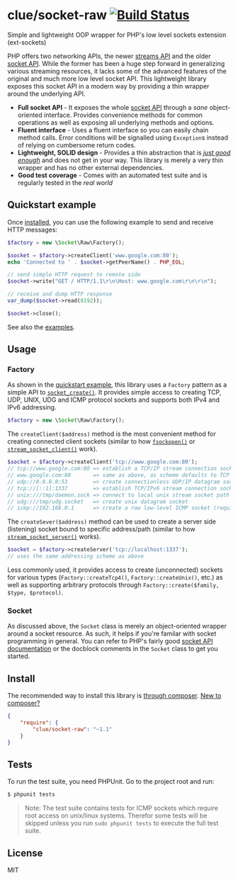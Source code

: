 # clue/socket-raw [![Build Status](https://travis-ci.org/clue/php-socket-raw.svg?branch=master)](https://travis-ci.org/clue/php-socket-raw)

Simple and lightweight OOP wrapper for PHP's low level sockets extension (ext-sockets)

PHP offers two networking APIs, the newer [streams API](http://php.net/manual/en/book.stream.php) and the older [socket API](http://www.php.net/manual/en/ref.sockets.php).
While the former has been a huge step forward in generalizing various streaming resources,
it lacks some of the advanced features of the original and much more low level socket API.
This lightweight library exposes this socket API in a modern way by providing a thin wrapper around the underlying API.

* **Full socket API** -
  It exposes the whole [socket API](http://www.php.net/manual/en/ref.sockets.php) through a *sane* object-oriented interface.
  Provides convenience methods for common operations as well as exposing all underlying methods and options.
* **Fluent interface** -
  Uses a fluent interface so you can easily chain method calls.
  Error conditions will be signalled using `Exception`s instead of relying on cumbersome return codes.
* **Lightweight, SOLID design** -
  Provides a thin abstraction that is [*just good enough*](http://en.wikipedia.org/wiki/Principle_of_good_enough)
  and does not get in your way.
  This library is merely a very thin wrapper and has no other external dependencies.
* **Good test coverage** -
  Comes with an automated test suite and is regularly tested in the *real world*

## Quickstart example

Once [installed](#install), you can use the following example to send and receive HTTP messages:

```php
$factory = new \Socket\Raw\Factory();

$socket = $factory->createClient('www.google.com:80');
echo 'Connected to ' . $socket->getPeerName() . PHP_EOL;

// send simple HTTP request to remote side
$socket->write("GET / HTTP/1.1\r\n\Host: www.google.com\r\n\r\n");

// receive and dump HTTP response
var_dump($socket->read(8192));

$socket->close();
```

See also the [examples](examples).

## Usage

### Factory

As shown in the [quickstart example](#quickstart-example), this library uses a `Factory` pattern
as a simple API to [`socket_create()`](http://www.php.net/manual/en/function.socket-create.php).
It provides simple access to creating TCP, UDP, UNIX, UDG and ICMP protocol sockets and supports both IPv4 and IPv6 addressing.

```php
$factory = new \Socket\Raw\Factory();
```

The `createClient($address)` method is the most convenient method for creating connected client sockets
(similar to how [`fsockopen()`](http://www.php.net/manual/en/function.fsockopen.php) or
[`stream_socket_client()`](http://www.php.net/manual/en/function.stream-socket-client.php) work).

```php
$socket = $factory->createClient('tcp://www.google.com:80');
// tcp://www.google.com:80 => establish a TCP/IP stream connection socket to www.google.com on port 80
// www.google.com:80       => same as above, as scheme defaults to TCP
// udp://8.8.8.8:53        => create connectionless UDP/IP datagram socket connected to google's DNS
// tcp://[::1]:1337        => establish TCP/IPv6 stream connection socket to localhost on port 1337
// unix:///tmp/daemon.sock => connect to local unix stream socket path
// udg:///tmp/udg.socket   => create unix datagram socket
// icmp://192.168.0.1      => create a raw low-level ICMP socket (requires root!)
```

The `createSever($address)` method can be used to create a server side (listening) socket bound to specific address/path
(similar to how [`stream_socket_server()`](http://www.php.net/manual/en/function.stream-socket-server.php) works).

```php
$socket = $factory->createServer('tcp://localhost:1337');
// uses the same addressing scheme as above
```

Less commonly used, it provides access to create (unconnected) sockets for various types (`Factory::createTcp4()`, `Factory::createUnix()`, etc.) as well as supporting arbitrary protocols through `Factory::create($family, $type, $protocol)`.

### Socket

As discussed above, the `Socket` class is merely an object-oriented wrapper around a socket resource. As such, it helps if you're familar with socket programming in general. You can refer to PHP's fairly good [socket API documentation](http://www.php.net/manual/en/ref.sockets.php) or the docblock comments in the `Socket` class to get you started.

## Install

The recommended way to install this library is [through composer](http://getcomposer.org). [New to composer?](http://getcomposer.org/doc/00-intro.md)

```JSON
{
    "require": {
        "clue/socket-raw": "~1.1"
    }
}
```

## Tests

To run the test suite, you need PHPUnit. Go to the project root and run:

````bash
$ phpunit tests
````

> Note: The test suite contains tests for ICMP sockets which require root access
on unix/linux systems. Therefor some tests will be skipped unless you run
`sudo phpunit tests` to execute the full test suite.

## License

MIT
